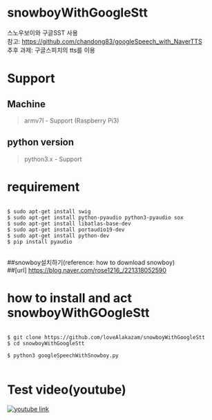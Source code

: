 # snowboyWithGoogleStt<br>

스노우보이와 구글SST 사용<br>
참고: https://github.com/chandong83/googleSpeech_with_NaverTTS<br>
추후 과제: 구글스피치의 tts를 이용<br>

Support
===

Machine
------

> armv7l - Support (Raspberry Pi3)<br>

python version
------
>  python3.x - Support<br>

requirement
===

<pre>
<code>
$ sudo apt-get install swig
$ sudo apt-get install python-pyaudio python3-pyaudio sox
$ sudo apt-get install libatlas-base-dev
$ sudo apt-get install portaudio19-dev
$ sudo apt-get install python-dev
$ pip install pyaudio
</code>
</pre>
##snowboy설치하기(reference: how to download snowboy)<br>
##[url] https://blog.naver.com/rose1216_/221318052590<br>


how to install and act snowboyWithGOogleStt
===
<pre>
<code>
$ git clone https://github.com/loveAlakazam/snowboyWithGoogleStt
$ cd snowboyWithGoogleStt

$ python3 googleSpeechWithSnowboy.py
</code>
</pre>

Test video(youtube)
===
[![youtube link](http:img.youtube.com/vi/GD71CLPCUjo/0.jpg)](http://www.youtube.com/watch?v=GD71CLPCUjo)
<br>


